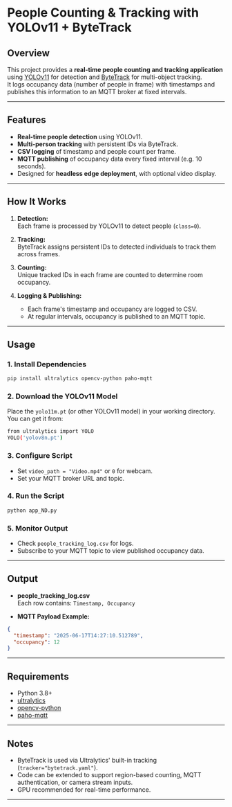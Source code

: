 # People Counting & Tracking with YOLOv11 + ByteTrack

## Overview

This project provides a **real-time people counting and tracking application** using [YOLOv11](https://github.com/ultralytics/ultralytics) for detection and [ByteTrack](https://github.com/ifzhang/ByteTrack) for multi-object tracking.  
It logs occupancy data (number of people in frame) with timestamps and publishes this information to an MQTT broker at fixed intervals.

---

## Features

- **Real-time people detection** using YOLOv11.
- **Multi-person tracking** with persistent IDs via ByteTrack.
- **CSV logging** of timestamp and people count per frame.
- **MQTT publishing** of occupancy data every fixed interval (e.g. 10 seconds).
- Designed for **headless edge deployment**, with optional video display.

---

## How It Works

1. **Detection:**  
   Each frame is processed by YOLOv11 to detect people (`class=0`).

2. **Tracking:**  
   ByteTrack assigns persistent IDs to detected individuals to track them across frames.

3. **Counting:**  
   Unique tracked IDs in each frame are counted to determine room occupancy.

4. **Logging & Publishing:**  
   - Each frame's timestamp and occupancy are logged to CSV.
   - At regular intervals, occupancy is published to an MQTT topic.

---

## Usage

### 1. Install Dependencies

```bash
pip install ultralytics opencv-python paho-mqtt
```

### 2. Download the YOLOv11 Model

Place the `yolo11m.pt` (or other YOLOv11 model) in your working directory. You can get it from:

```bash
from ultralytics import YOLO
YOLO('yolov8n.pt')
```

### 3. Configure Script

- Set `video_path = "Video.mp4"` or `0` for webcam.
- Set your MQTT broker URL and topic.

### 4. Run the Script

```bash
python app_ND.py
```

### 5. Monitor Output

- Check `people_tracking_log.csv` for logs.
- Subscribe to your MQTT topic to view published occupancy data.

---

## Output

- **people_tracking_log.csv**  
  Each row contains: `Timestamp, Occupancy`

- **MQTT Payload Example:**
```json
{
  "timestamp": "2025-06-17T14:27:10.512789",
  "occupancy": 12
}
```

---

## Requirements

- Python 3.8+
- [ultralytics](https://pypi.org/project/ultralytics/)
- [opencv-python](https://pypi.org/project/opencv-python/)
- [paho-mqtt](https://pypi.org/project/paho-mqtt/)

---

## Notes

- ByteTrack is used via Ultralytics' built-in tracking (`tracker="bytetrack.yaml"`).
- Code can be extended to support region-based counting, MQTT authentication, or camera stream inputs.
- GPU recommended for real-time performance.

---
